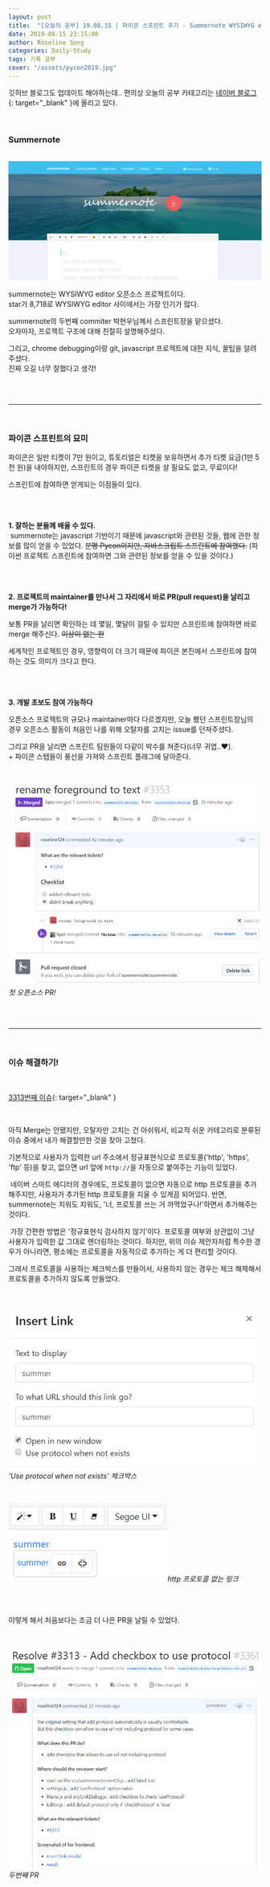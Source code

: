 ```yaml
---
layout: post
title:  "[오늘의 공부] 19.08.15 | 파이콘 스프린트 후기 - Summernote WYSIWYG editor (첫 오픈소스 활동!)"
date: 2019-08-15 23:15:00
author: Roseline Song
categories: Daily-Study
tags: 기록 공부
cover: "/assets/pycon2019.jpg"
---
```


깃허브 블로그도 업데이트 해야하는데.. 편의상 오늘의 공부 카테고리는 [네이버 블로그](https://blog.naver.com/guseod24/221617864885){: target="_blank" }에 올리고 있다. 

<br>

### Summernote 

<br>

<img src="/assets/images/190815_01.png">

<br>

summernote는 WYSIWYG editor 오픈소스 프로젝트이다. <br>
star가 8,718로 WYSIWYG editor 사이에서는 가장 인기가 많다. 

summernote의 두번째 commiter 박현우님께서 스프린트장을 맡으셨다. <br>
오자마자, 프로젝트 구조에 대해 친절히 설명해주셨다.

그리고, chrome debugging이랑 git, javascript 프로젝트에 대한 지식, 꿀팁을 알려주셨다. <br>
진짜 오길 너무 잘했다고 생각! 

<br>
<br>

<hr>

<br>

### 파이콘 스프린트의 묘미

​파이콘은 일반 티켓이 7만 원이고, 튜토리얼은 티켓을 보유하면서 추가 티켓 요금(1만 5천 원)을 내야하지만,
스프린트의 경우 파이콘 티켓을 살 필요도 없고, 무료이다!

​스프린트에 참여하면 얻게되는 이점들이 있다.

<br>
<br>

**1. 잘하는 분들께 배울 수 있다.**​
<br>
​
summernote는 javascript 기반이기 때문에 javascript와 관련된 것들, 웹에 관한 정보를 많이 얻을 수 있었다. ~~분명 Pycon이지만, 자바스크립트 스프린트에 참여했다.~~
(파이썬 프로젝트 스프린트에 참여하면 그와 관련된 정보를 얻을 수 있을 것이다.) 

<br>
<br>


**2. 프로젝트의 maintainer를 만나서 그 자리에서 바로 PR(pull request)을 날리고 merge가 가능하다!**

보통 PR을 날리면 확인하는 데 몇일, 몇달이 걸릴 수 있지만 스프린트에 참여하면 바로 merge 해주신다. ~~이상이 없는 한~~

세계적인 프로젝트인 경우, 영향력이 더 크기 때문에 파이콘 본진에서 스프린트에 참여하는 것도 의미가 크다고 한다.

<br>
<br>

**3. 개발 초보도 참여 가능하다**​

오픈소스 프로젝트의 규모나 maintainer마다 다르겠지만, 
오늘 뵀던 스프린트장님의 경우 오픈소스 활동이 처음인 나를 위해 오탈자를 고치는 issue를 던져주셨다.

그리고 PR을 날리면 스프린트 팀원들이 다같이 박수를 쳐준다(너무 귀엽..♥). <br>\+ 파이콘 스탭들이 풍선을 가져와 스프린트 플래그에 달아준다. 

<br>

<img src="/assets/images/190815_first_PR.PNG">*첫 오픈소스 PR!*

<br>
<br>

<hr>

<br>

### 이슈 해결하기!

<br>

[3313번째 이슈](https://github.com/summernote/summernote/issues/3313){: target="_blank" }

<br>

아직 Merge는 안됐지만, 오탈자만 고치는 건 아쉬워서, 비교적 쉬운 카테고리로 분류된 이슈 중에서 내가 해결할만한 것을 찾아 고쳤다.

기본적으로 사용자가 입력한 url 주소에서 정규표현식으로 프로토콜('http', 'https', 'ftp' 등)을 찾고, 없으면 url 앞에 `http://`을 자동으로 붙여주는 기능이 있었다.

​
네이버 스마트 에디터의 경우에도, 프로토콜이 없으면 자동으로 http 프로토콜을 추가해주지만, 사용자가 추가된 http 프로토콜을 지울 수 있게끔 되어있다. 반면, summernote는 지워도 지워도, '너, 프로토콜 쓰는 거 까먹었구나!'하면서 추가해주는 것이다.

​
가장 간편한 방법은 '정규표현식 검사하지 않기'이다. 프로토콜 여부와 상관없이 그냥 사용자가 입력한 값 그대로 렌더링하는 것이다. 하지만, 위의 이슈 제안자처럼 특수한 경우가 아니라면, 평소에는 프로토콜을 자동적으로 추가하는 게 더 편리할 것이다.

그래서 프로토콜을 사용하는 체크박스를 만들어서, 사용하지 않는 경우는 체크 해제해서 프로토콜을 추가하지 않도록 만들었다.


<br>

<img src="/assets/images/190815_summer.PNG">*'Use protocol when not exists' 체크박스*

<br>

<img src="/assets/images/190815_summer2.PNG">*http 프로토콜 없는 링크*

<br>
<br>

이렇게 해서 처음보다는 조금 더 나은 PR을 날릴 수 있었다.

<br>

<img src="/assets/images/190815_second_PR.PNG">*두번째 PR*

<br>
<br>

